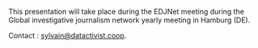 This presentation will take place during the EDJNet meeting during the Global investigative journalism network yearly meeting in Hamburg (DE).

Contact : [sylvain@datactivist.coop](mailto:sylvain@datactivist.coop).